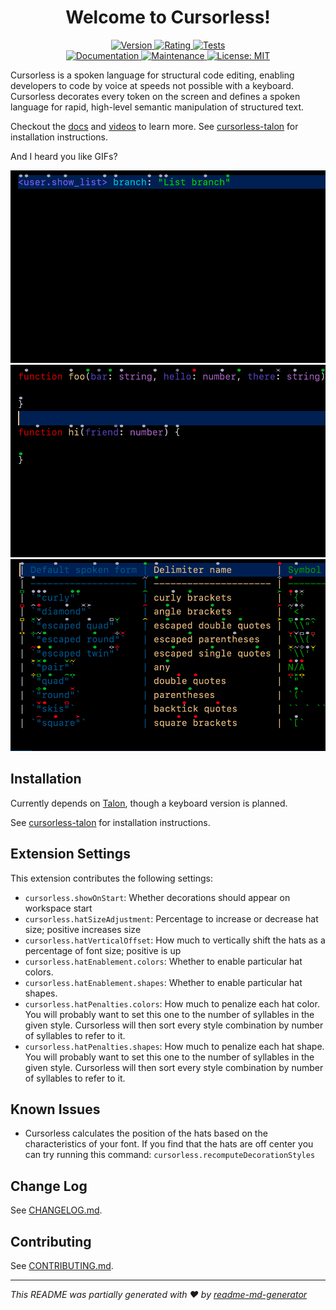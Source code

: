 <h1 align="center">Welcome to Cursorless!</h1>
<p align="center">
  <a href="https://github.com/pokey/cursorless-vscode/blob/main/CHANGELOG.md" target="_blank">
    <img alt="Version" src="https://img.shields.io/github/package-json/v/pokey/cursorless-vscode?color=blue" />
  </a>
  <a href="https://marketplace.visualstudio.com/items?itemName=pokey.cursorless&ssr=false#review-details" target="_blank">
    <img alt="Rating" src="https://img.shields.io/visual-studio-marketplace/stars/pokey.cursorless?logo=visualstudiocode" />
  </a>
  <a href="https://github.com/pokey/cursorless-vscode/actions/workflows/test.yml?query=branch%3Amain" target="_blank">
    <img alt="Tests" src="https://img.shields.io/github/workflow/status/pokey/cursorless-vscode/Run%20Tests?logo=github&label=tests" />
  </a>
  <br/>
  <a href="https://github.com/pokey/cursorless-talon/tree/main/docs" target="_blank">
    <img alt="Documentation" src="https://img.shields.io/badge/documentation-yes-brightgreen.svg" />
  </a>
  <a href="https://github.com/pokey/cursorless-vscode/graphs/contributors" target="_blank">
    <img alt="Maintenance" src="https://img.shields.io/maintenance/yes/2022.svg" />
  </a>
  <a href="https://github.com/pokey/cursorless-vscode/blob/main/LICENSE" target="_blank">
    <img alt="License: MIT" src="https://img.shields.io/github/license/pokey/cursorless-vscode" />
  </a>
</p>

Cursorless is a spoken language for structural code editing, enabling developers to code by voice at speeds not possible with a keyboard. Cursorless decorates every token on the screen and defines a spoken language for rapid, high-level semantic manipulation of structured text.

Checkout the [docs](https://github.com/pokey/cursorless-talon/blob/main/docs) and [videos](https://www.youtube.com/channel/UCML02pamUSxtbwAcrUdVmXg) to learn more. See [cursorless-talon](https://github.com/pokey/cursorless-talon) for installation instructions.

And I heard you like GIFs?

![Curly repack ox](images/curlyRepackOx.gif)
![Move arg air and each to after drum](images/moveArgAirAndEachToAfterDrum.gif)
![Chuck tail red pipe slice past end of file](images/chuckTailRedPipeSlicePastEndOfFile.gif)

## Installation

Currently depends on [Talon](https://talonvoice.com/), though a keyboard
version is planned.

See [cursorless-talon](https://github.com/pokey/cursorless-talon) for installation instructions.

## Extension Settings

This extension contributes the following settings:

- `cursorless.showOnStart`: Whether decorations should appear on workspace start
- `cursorless.hatSizeAdjustment`: Percentage to increase or decrease hat size; positive increases size
- `cursorless.hatVerticalOffset`: How much to vertically shift the hats as a percentage of font size; positive is up
- `cursorless.hatEnablement.colors`: Whether to enable particular hat colors.
- `cursorless.hatEnablement.shapes`: Whether to enable particular hat shapes.
- `cursorless.hatPenalties.colors`: How much to penalize each hat color. You will probably want to set this one to the number of syllables in the given style. Cursorless will then sort every style combination by number of syllables to refer to it.
- `cursorless.hatPenalties.shapes`: How much to penalize each hat shape. You will probably want to set this one to the number of syllables in the given style. Cursorless will then sort every style combination by number of syllables to refer to it.

## Known Issues

- Cursorless calculates the position of the hats based on the characteristics of your font. If you find that the hats are off center you can try running this command: `cursorless.recomputeDecorationStyles`

## Change Log

See [CHANGELOG.md](CHANGELOG.md).

## Contributing

See [CONTRIBUTING.md](CONTRIBUTING.md).

---

_This README was partially generated with ❤️ by [readme-md-generator](https://github.com/kefranabg/readme-md-generator)_
